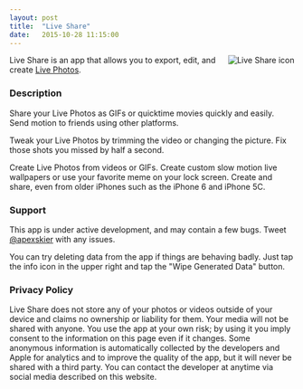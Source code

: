 ```yaml
---
layout: post
title:  "Live Share"
date:   2015-10-28 11:15:00
---
```



<img src="{{ site.url }}/assets/posts/live-share/thumb.jpg" alt="Live Share icon" style="float: right">

Live Share is an app that allows you to export, edit, and create [Live
Photos](http://www.apple.com/iphone-6s/cameras/).

### Description

Share your Live Photos as GIFs or quicktime movies quickly and easily. Send
motion to friends using other platforms.

Tweak your Live Photos by trimming the video or changing the picture. Fix those
shots you missed by half a second.

Create Live Photos from videos or GIFs. Create custom slow motion live
wallpapers or use your favorite meme on your lock screen. Create and share,
even from older iPhones such as the iPhone 6 and iPhone 5C.

### Support

This app is under active development, and may contain a few bugs. Tweet
[@apexskier](https://twitter.com/apexskier) with any issues.

You can try deleting data from the app if things are behaving badly. Just tap
the info icon in the upper right and tap the "Wipe Generated Data" button.

### Privacy Policy

Live Share does not store any of your photos or videos outside of your device
and claims no ownership or liability for them. Your media will not be shared
with anyone. You use the app at your own risk; by using it you imply consent to
the information on this page even if it changes. Some anonymous information is
automatically collected by the developers and Apple for analytics and to
improve the quality of the app, but it will never be shared with a third party.
You can contact the developer at anytime via social media described on this
website.
